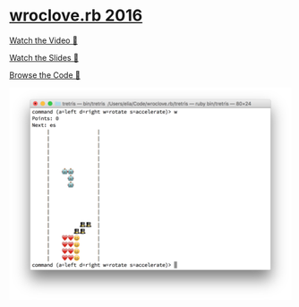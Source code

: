 # [wroclove.rb 2016](http://www.wrocloverb.com)


[Watch the Video 🎥](https://www.youtube.com/watch?v=vhIrrlcWphU)

[Watch the Slides 👀](https://github.com/elia/wrocloverb-2016/tree/gh-pages)

[Browse the Code 📖](https://github.com/elia/wrocloverb-2016/tree/code)

![tretris screenshot](./Screen%20Shot%202016-03-13%20at%2018.14.28.png)


